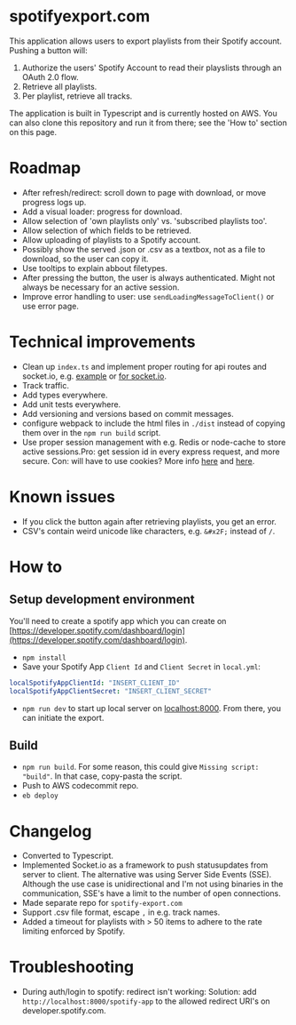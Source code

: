 # spotifyexport.com
This application allows users to export playlists from their Spotify account. Pushing a button will:
1. Authorize the users' Spotify Account to read their playslists through an OAuth 2.0 flow.
2. Retrieve all playlists. 
3. Per playlist, retrieve all tracks. 

The application is built in Typescript and is currently hosted on AWS. You can also clone this repository and run it from there; see the 'How to' section on this page. 

# Roadmap
- After refresh/redirect: scroll down to page with download, or move progress logs up.
- Add a visual loader: progress for download.
- Allow selection of 'own playlists only' vs. 'subscribed playlists too'. 
- Allow selection of which fields to be retrieved.
- Allow uploading of playlists to a Spotify account. 
- Possibly show the served .json or .csv as a textbox, not as a file to download, so the user can copy it.
- Use tooltips to explain abbout filetypes.
- After pressing the button, the user is always authenticated. Might not always be necessary for an active session.
- Improve error handling to user: use `sendLoadingMessageToClient()` or use error page.

# Technical improvements
- Clean up `index.ts` and implement proper routing for api routes and socket.io, e.g. [example](https://stackoverflow.com/questions/59681974/how-to-organize-routes-in-nodejs-express-app) or [for socket.io](https://stackoverflow.com/questions/20466129/how-to-organize-socket-handling-in-node-js-and-socket-io-app). 
- Track traffic.
- Add types everywhere. 
- Add unit tests everywhere.
- Add versioning and versions based on commit messages.
- configure webpack to include the html files in `./dist` instead of copying them over in the `npm run build` script.
- Use proper session management with e.g. Redis or node-cache to store active sessions.Pro: get session id in every express request, and more secure. Con: will have to use cookies? More info [here](https://www.section.io/engineering-education/session-management-in-nodejs-using-expressjs-and-express-session/) and [here](https://stackoverflow.com/questions/25532692/how-to-share-sessions-with-socket-io-1-x-and-express-4-x).

# Known issues
- If you click the button again after retrieving playlists, you get an error.
- CSV's contain weird unicode like characters, e.g. `&#x2F;` instead of `/`.

# How to

## Setup development environment
You'll need to create a spotify app which you can create on [https://developer.spotify.com/dashboard/login](https://developer.spotify.com/dashboard/login).

- `npm install`
- Save your Spotify App `Client Id` and `Client Secret` in `local.yml`:
```yml
localSpotifyAppClientId: "INSERT_CLIENT_ID"
localSpotifyAppClientSecret: "INSERT_CLIENT_SECRET"
```
- `npm run dev` to start up local server on [localhost:8000](localhost:8000). From there, you can initiate the export. 

## Build
- `npm run build`. For some reason, this could give `Missing script: "build"`. In that case, copy-pasta the script.
- Push to AWS codecommit repo. 
- `eb deploy`

# Changelog
- Converted to Typescript.
- Implemented Socket.io as a framework to push statusupdates from server to client. The alternative was using Server Side Events (SSE). Although the use case is unidirectional and I'm not using binaries in the communication, SSE's have a limit to the number of open connections.
- Made separate repo for `spotify-export.com`
- Support .csv file format, escape `,` in e.g. track names.
- Added a timeout for playlists with > 50 items to adhere to the rate limiting enforced by Spotify.

# Troubleshooting
- During auth/login to spotify: redirect isn't working: Solution: add `http://localhost:8000/spotify-app` to the allowed redirect URI's on developer.spotify.com.